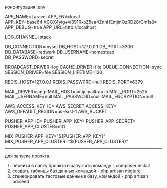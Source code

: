 конфигурация .env

APP_NAME=Laravel
APP_ENV=local
APP_KEY=base64:/tCGX4yig+vi391RxbZ5ea4ZnnHEmjmQzRD28rCm1s8=
APP_DEBUG=true
APP_URL=http://localhost

LOG_CHANNEL=stack

DB_CONNECTION=mysql
DB_HOST=127.0.0.1
DB_PORT=3306
DB_DATABASE=redwerk
DB_USERNAME=homestead
DB_PASSWORD=secret

BROADCAST_DRIVER=log
CACHE_DRIVER=file
QUEUE_CONNECTION=sync
SESSION_DRIVER=file
SESSION_LIFETIME=120

REDIS_HOST=127.0.0.1
REDIS_PASSWORD=null
REDIS_PORT=6379

MAIL_DRIVER=smtp
MAIL_HOST=smtp.mailtrap.io
MAIL_PORT=2525
MAIL_USERNAME=null
MAIL_PASSWORD=null
MAIL_ENCRYPTION=null

AWS_ACCESS_KEY_ID=
AWS_SECRET_ACCESS_KEY=
AWS_DEFAULT_REGION=us-east-1
AWS_BUCKET=

PUSHER_APP_ID=
PUSHER_APP_KEY=
PUSHER_APP_SECRET=
PUSHER_APP_CLUSTER=mt1

MIX_PUSHER_APP_KEY="${PUSHER_APP_KEY}"
MIX_PUSHER_APP_CLUSTER="${PUSHER_APP_CLUSTER}"


----------------------
для запуска проэкта
1. перейти в папку проэкта и запустить команду  - composer install
2. создать таблицы баз данных командой - php artisan migtare
3. сгенерировать тестовые данные в базу, командой - php artisan bd:seed
